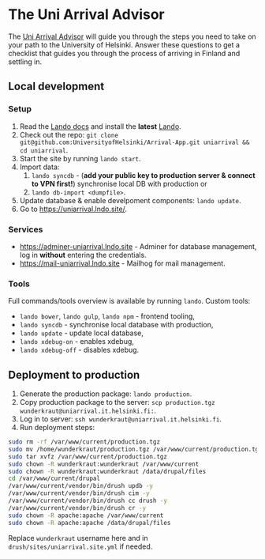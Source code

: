 # The Uni Arrival Advisor

The [Uni Arrival Advisor](https://uniarrival.helsinki.fi/) will guide you through the steps you need to take on your path to the University of Helsinki. Answer these questions to get a checklist that guides you through the process of arriving in Finland and settling in.

## Local development

### Setup

1. Read the [Lando docs](https://docs.lando.dev/) and install the **latest** [Lando](https://github.com/lando/lando/releases).
2. Check out the repo: `git clone git@github.com:UniversityofHelsinki/Arrival-App.git uniarrival && cd uniarrival`.
3. Start the site by running `lando start`.
4. Import data:
   1. `lando syncdb` - (**add your public key to production server & connect to VPN first!**) synchronise local DB with production or
   2. `lando db-import <dumpfile>`.
5. Update database & enable develpoment components: `lando update`.
6. Go to <https://uniarrival.lndo.site/>.

### Services

- <https://adminer-uniarrival.lndo.site> - Adminer for database management, log in **without** entering the credentials.
- <https://mail-uniarrival.lndo.site> - Mailhog for mail management.

### Tools

Full commands/tools overview is available by running `lando`. Custom tools:

- `lando bower`, `lando gulp`, `lando npm` - frontend tooling,
- `lando syncdb` - synchronise local database with production,
- `lando update` - update local database,
- `lando xdebug-on` - enables xdebug,
- `lando xdebug-off` - disables xdebug.

## Deployment to production

1. Generate the production package: `lando production`.
2. Copy production package to the server: `scp production.tgz wunderkraut@uniarrival.it.helsinki.fi:`.
3. Log in to server: `ssh wunderkraut@uniarrival.it.helsinki.fi`.
4. Run deployment steps:

```sh
sudo rm -rf /var/www/current/production.tgz
sudo mv /home/wunderkraut/production.tgz /var/www/current/production.tgz
sudo tar xvfz /var/www/current/production.tgz
sudo chown -R wunderkraut:wunderkraut /var/www/current
sudo chown -R wunderkraut:wunderkraut /data/drupal/files
cd /var/www/current/drupal
/var/www/current/vendor/bin/drush updb -y
/var/www/current/vendor/bin/drush cim -y
/var/www/current/vendor/bin/drush cc drush -y
/var/www/current/vendor/bin/drush cr -y
sudo chown -R apache:apache /var/www/current
sudo chown -R apache:apache /data/drupal/files
```

Replace `wunderkraut` username here and in `drush/sites/uniarrival.site.yml` if needed.
